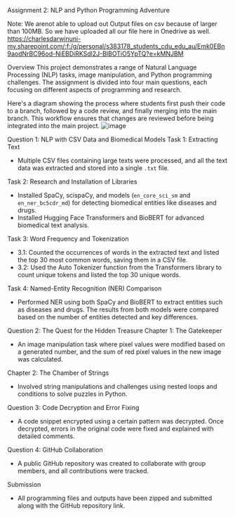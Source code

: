 
 Assignment 2: NLP and Python Programming Adventure

Note: We arenot able to upload out Output files on csv because of larger than 100MB. So we have uploaded all our file here in Onedrive as well. https://charlesdarwinuni-my.sharepoint.com/:f:/g/personal/s383178_students_cdu_edu_au/Emk0EBn9aodNrBC96od-NiEBDiRKSdl2J-BIBOTiO5YpTQ?e=kMNJBM 
 
 Overview
This project demonstrates a range of Natural Language Processing (NLP) tasks, image manipulation, and Python programming challenges. The assignment is divided into four main questions, each focusing on different aspects of programming and research.

Here's a diagram showing the process where students first push their code to a branch, followed by a code review, and finally merging into the main branch. This workflow ensures that changes are reviewed before being integrated into the main project.
![image](https://github.com/user-attachments/assets/ee8569fc-baa9-4354-9fcb-97d48b8edc88)

 Question 1: NLP with CSV Data and Biomedical Models
 Task 1: Extracting Text
- Multiple CSV files containing large texts were processed, and all the text data was extracted and stored into a single `.txt` file.

 Task 2: Research and Installation of Libraries
- Installed SpaCy, scispaCy, and models (`en_core_sci_sm` and `en_ner_bc5cdr_md`) for detecting biomedical entities like diseases and drugs.
- Installed Hugging Face Transformers and BioBERT for advanced biomedical text analysis.

 Task 3: Word Frequency and Tokenization
- 3.1: Counted the occurrences of words in the extracted text and listed the top 30 most common words, saving them in a CSV file.
- 3.2: Used the Auto Tokenizer function from the Transformers library to count unique tokens and listed the top 30 unique words.

 Task 4: Named-Entity Recognition (NER) Comparison
- Performed NER using both SpaCy and BioBERT to extract entities such as diseases and drugs. The results from both models were compared based on the number of entities detected and key differences.

 Question 2: The Quest for the Hidden Treasure
 Chapter 1: The Gatekeeper
- An image manipulation task where pixel values were modified based on a generated number, and the sum of red pixel values in the new image was calculated.

 Chapter 2: The Chamber of Strings
- Involved string manipulations and challenges using nested loops and conditions to solve puzzles in Python.

 Question 3: Code Decryption and Error Fixing
- A code snippet encrypted using a certain pattern was decrypted. Once decrypted, errors in the original code were fixed and explained with detailed comments.

 Question 4: GitHub Collaboration
- A public GitHub repository was created to collaborate with group members, and all contributions were tracked.

 Submission
- All programming files and outputs have been zipped and submitted along with the GitHub repository link.

